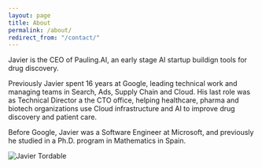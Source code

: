 ```yaml
---
layout: page
title: About
permalink: /about/
redirect_from: "/contact/"
---
```



Javier is the CEO of Pauling.AI, an early stage AI startup buildign tools for drug discovery.

Previously Javier spent 16 years at Google, leading technical work and managing teams in Search, Ads, Supply Chain and Cloud. His last role was as Technical Director a the CTO office, helping healthcare, pharma and biotech organizations use Cloud infrastructure and AI to improve drug discovery and patient care.

Before Google, Javier was a Software Engineer at Microsoft, and previously he studied in a Ph.D. program in Mathematics in Spain.


![Javier Tordable](/images/javier_tordable_s.jpg)


